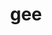 ---
category: 3-letters
denotation: null
name: gee
reference_link: https://www.etymonline.com/word/gee
root_language: null
root_name: null
title: gee
type: free
word_sums:
- respelling: gee
  sum: 'Gee + '
---